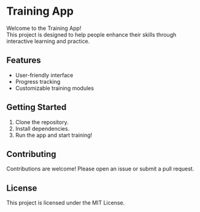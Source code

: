 # Training App

Welcome to the Training App!  
This project is designed to help people enhance their skills through interactive learning and practice.

## Features

- User-friendly interface
- Progress tracking
- Customizable training modules

## Getting Started

1. Clone the repository.
2. Install dependencies.
3. Run the app and start training!

## Contributing

Contributions are welcome! Please open an issue or submit a pull request.

## License

This project is licensed under the MIT License.
